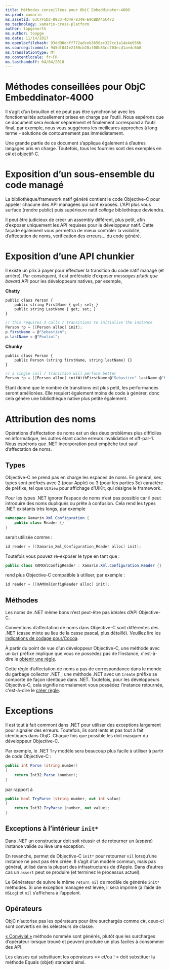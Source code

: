 ```yaml
---
title: Méthodes conseillées pour ObjC Embeddinator-4000
ms.prod: xamarin
ms.assetid: 63C7F5D2-8933-4D4A-8348-E9CBDA45C472
ms.technology: xamarin-cross-platform
author: topgenorth
ms.author: toopge
ms.date: 11/14/2017
ms.openlocfilehash: 93dd98dcff772adceb3650ec327cc1a14e4e056b
ms.sourcegitcommit: 945df041e2180cb20af08b83cc703ecd1aedc6b0
ms.translationtype: MT
ms.contentlocale: fr-FR
ms.lasthandoff: 04/04/2018
---
```

# <a name="embeddinator-4000-best-practices-for-objc"></a>Méthodes conseillées pour ObjC Embeddinator-4000

Il s’agit d’un brouillon et ne peut pas être synchronisé avec les fonctionnalités actuellement prises en charge par l’outil. Nous espérons que ce document sera évoluer séparément et finalement correspond à l’outil final, par exemple, nous vous suggérons les meilleures approches à long terme - solutions de contournement pas immédiatement.

Une grande partie de ce document s’applique également à d’autres langages pris en charge. Toutefois, tous les fournies sont des exemples en c# et objectif-C.


# <a name="exposing-a-subset-of-the-managed-code"></a>Exposition d’un sous-ensemble du code managé

La bibliothèque/framework natif généré contient le code Objective-C pour appeler chacune des API managées qui sont exposés. L’API plus vous surface (rendre public) puis supérieure natif _collage_ bibliothèque deviendra.

Il peut être judicieux de créer un assembly différent, plus petit, afin d’exposer uniquement les API requises pour le développeur natif. Cette façade également vous permettra de mieux contrôler la visibilité, d’affectation de noms, vérification des erreurs... du code généré.


# <a name="exposing-a-chunkier-api"></a>Exposition d’une API chunkier

Il existe un prix à payer pour effectuer la transition du code natif managé (et arrière). Par conséquent, il est préférable d’exposer _messages plutôt que bavard_ API pour les développeurs natives, par exemple,

**Chatty**
```
public class Person {
    public string FirstName { get; set; }
    public string LastName { get; set; }
}
```

```csharp
// this requires 3 calls / transitions to initialize the instance
Person *p = [[Person alloc] init];
p.firstName = @"Sebastien";
p.lastName = @"Pouliot";
```

**Chunky**
```
public class Person {
    public Person (string firstName, string lastName) {}
}
```

```csharp
// a single call / transition will perform better
Person *p = [[Person alloc] initWithFirstName:@"Sebastien" lastName:@"Pouliot"];
```

Étant donné que le nombre de transitions est plus petit, les performances seront améliorées. Elle requiert également moins de code à générer, donc cela génère une bibliothèque native plus petite également.


# <a name="naming"></a>Attribution des noms

Opérations d’affectation de noms est un des deux problèmes plus difficiles en informatique, les autres étant cache erreurs invalidation et off-par-1. Nous espérons que .NET incorporation peut empêche tout sauf d’affectation de noms.

## <a name="types"></a>Types

Objective-C ne prend pas en charge les espaces de noms. En général, ses types sont préfixés avec 2 (pour Apple) ou 3 (pour les parties 3e) caractère de préfixe, tel que `UIView` pour affichage d’UIKit, qui désigne le framework.

Pour les types .NET ignorer l’espace de noms n’est pas possible car il peut introduire des noms dupliqués ou prête à confusion. Cela rend les types .NET existants très longs, par exemple

```csharp
namespace Xamarin.Xml.Configuration {
    public class Reader {}
}
```

serait utilisée comme :

```csharp
id reader = [[Xamarin_Xml_Configuration_Reader alloc] init];
```

Toutefois vous pouvez ré-exposer le type en tant que :

```csharp
public class XAMXmlConfigReader : Xamarin.Xml.Configuration.Reader {}
```

rend plus Objective-C compatible à utiliser, par exemple :

```csharp
id reader = [[XAMXmlConfigReader alloc] init];
```

## <a name="methods"></a>Méthodes

Les noms de .NET même bons n’est peut-être pas idéales d’API Objective-C.

Conventions d’affectation de noms dans Objective-C sont différentes des .NET (casse mixte au lieu de la casse pascal, plus détaillé).
Veuillez lire les [indications de codage pour/Cocoa](https://developer.apple.com/library/content/documentation/Cocoa/Conceptual/CodingGuidelines/Articles/NamingMethods.html#//apple_ref/doc/uid/20001282-BCIGIJJF).

À partir du point de vue d’un développeur Objective-C, une méthode avec un `Get` préfixe implique que vous ne possédez pas de l’instance, c'est-à-dire le [obtenir une règle](https://developer.apple.com/library/content/documentation/CoreFoundation/Conceptual/CFMemoryMgmt/Concepts/Ownership.html#//apple_ref/doc/uid/20001148-SW1).

Cette règle d’affectation de noms a pas de correspondance dans le monde du garbage collector .NET ; une méthode .NET avec un `Create` préfixe se comporte de façon identique dans .NET. Toutefois, pour les développeurs Objective-C, cela signifie normalement vous possédez l’instance retournée, c'est-à-dire le [créer règle](https://developer.apple.com/library/content/documentation/CoreFoundation/Conceptual/CFMemoryMgmt/Concepts/Ownership.html#//apple_ref/doc/uid/20001148-103029).

# <a name="exceptions"></a>Exceptions

Il est tout à fait commont dans .NET pour utiliser des exceptions largement pour signaler des erreurs. Toutefois, ils sont lents et pas tout à fait identiques dans ObjC. Chaque fois que possible les doit masquer du développeur Objective-C.

Par exemple, le .NET `Try` modèle sera beaucoup plus facile à utiliser à partir de code Objective-C :

```csharp
public int Parse (string number)
{
    return Int32.Parse (number);
}
```

par rapport à

```csharp
public bool TryParse (string number, out int value)
{
    return Int32.TryParse (number, out value);
}
```

## <a name="exceptions-inside-init"></a>Exceptions à l’intérieur `init*`

Dans .NET un constructeur doit soit réussir et de retourner un (_espère_) instance valide ou lève une exception.

En revanche, permet de Objective-C `init*` pour retourner `nil` lorsqu’une instance ne peut pas être créée. Il s’agit d’un modèle commun, mais pas général, utilisé dans la plupart des infrastructures de d’Apple. Dans d’autres cas un `assert` peut se produire (et terminez le processus actuel).

Le Générateur de suivre le même `return nil` de modèle de générée `init*` méthodes. Si une exception managée est levée, il sera imprimé (à l’aide de `NSLog`) et `nil` s’affichera à l’appelant.

## <a name="operators"></a>Opérateurs

ObjC n’autorise pas les opérateurs pour être surchargés comme c#, ceux-ci sont convertis en les sélecteurs de classe.

[« Convivial »](https://msdn.microsoft.com/en-us/library/ms229032(v=vs.110).aspx) méthode nommée sont générés, plutôt que les surcharges d’opérateur lorsque trouvé et peuvent produire un plus faciles à consommer des API.

Les classes qui substituent les opérateurs == et/ou ! = doit substituer la méthode Equals (objet) standard ainsi.
